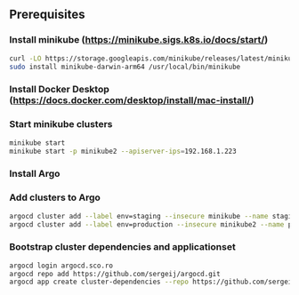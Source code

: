 ## Prerequisites

### Install minikube (https://minikube.sigs.k8s.io/docs/start/)

```bash
curl -LO https://storage.googleapis.com/minikube/releases/latest/minikube-darwin-arm64
sudo install minikube-darwin-arm64 /usr/local/bin/minikube
```

### Install Docker Desktop (https://docs.docker.com/desktop/install/mac-install/)

### Start minikube clusters

```bash
minikube start
minikube start -p minikube2 --apiserver-ips=192.168.1.223
```

### Install Argo

### Add clusters to Argo

```bash
argocd cluster add --label env=staging --insecure minikube --name staging-cluster --upsert
argocd cluster add --label env=production --insecure minikube2 --name production-cluster --upsert 
```

### Bootstrap cluster dependencies and applicationset

```bash
argocd login argocd.sco.ro
argocd repo add https://github.com/sergeij/argocd.git
argocd app create cluster-dependencies --repo https://github.com/sergeij/argocd.git --path bootstrap --dest-namespace sergeij --dest-server https://kubernetes.default.svc
```

